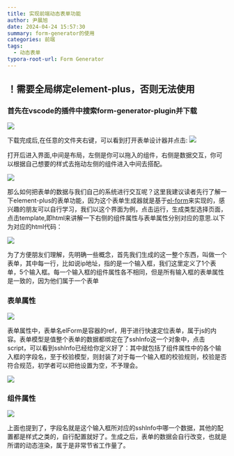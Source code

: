 ```yaml
---
title: 实现前端动态表单功能
author: 尹晨旭
date: 2024-04-24 15:57:30
summary: form-generator的使用
categories: 前端
tags:
  - 动态表单
typora-root-url: Form Generator
---
```




## ！需要全局绑定element-plus，否则无法使用



###  首先在vscode的插件中搜索form-generator-plugin并下载

![](image-20240425161304886.png)

下载完成后,在任意的文件夹右键，可以看到打开表单设计器并点击:
![](image-20240425161419356.png)

打开后进入界面,中间是布局，左侧是你可以拖入的组件，右侧是数据交互，你可以根据自己想要的样式去拖动左侧的组件进入中间去搭配。

![](image-20240425162538779.png)

那么如何把表单的数据与我们自己的系统进行交互呢？这里我建议读者先行了解一下element-plus的表单功能，因为这个表单生成器就是基于[el-form](https://element-plus.org/zh-CN/component/form.html)来实现的，感兴趣的朋友可以自行学习，我们以这个界面为例，点击运行，生成类型选择页面，点击template,即html来讲解一下右侧的组件属性与表单属性分别对应的意思.以下为对应的html代码：

![](image-20240425162658036.png)

为了方便朋友们理解，先明确一些概念，首先我们生成的这一整个东西，叫做一个表单，其中每一行，比如说ip地址，指的是一个输入框，我们这里定义了1个表单，5个输入框。每一个输入框的组件属性各不相同，但是所有输入框的表单属性是一致的，因为他们属于一个表单

### 表单属性

![](image-20240425162238649.png)

表单属性中，表单名elForm是容器的ref，用于进行快速定位表单，属于js的内容。表单模型是值整个表单的数据都绑定在了sshInfo这一个对象中，点击script，可以看到sshInfo已经给你定义好了：其中就包括了组件属性中的各个输入框的字段名，至于校验模型，则封装了对于每一个输入框的校验规则，校验是否符合规范，初学者可以把他设置为空，不予理会。


![](image-20240425162908466.png)



### 组件属性

![](image-20240425163243908.png)

上面也提到了，字段名就是这个输入框所对应的sshInfo中哪一个数据，其他的配置都是样式之类的，自行配置就好了。生成之后，表单的数据会自行改变，也就是所谓的动态渲染，属于是非常节省工作量了。
